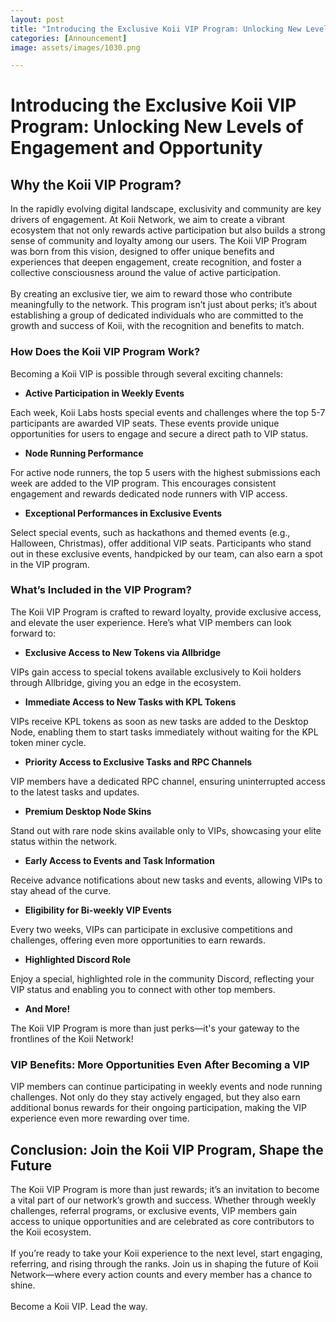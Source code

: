 ```yaml
---
layout: post
title: "Introducing the Exclusive Koii VIP Program: Unlocking New Levels of Engagement and Opportunity"
categories: [Announcement]
image: assets/images/1030.png

---
```


# **Introducing the Exclusive Koii VIP Program: Unlocking New Levels of Engagement and Opportunity**

## **Why the Koii VIP Program?**

In the rapidly evolving digital landscape, exclusivity and community are key drivers of engagement. At Koii Network, we aim to create a vibrant ecosystem that not only rewards active participation but also builds a strong sense of community and loyalty among our users. The Koii VIP Program was born from this vision, designed to offer unique benefits and experiences that deepen engagement, create recognition, and foster a collective consciousness around the value of active participation.\
\
By creating an exclusive tier, we aim to reward those who contribute meaningfully to the network. This program isn’t just about perks; it’s about establishing a group of dedicated individuals who are committed to the growth and success of Koii, with the recognition and benefits to match.


### **How Does the Koii VIP Program Work?**

Becoming a Koii VIP is possible through several exciting channels:

- **Active Participation in Weekly Events**

Each week, Koii Labs hosts special events and challenges where the top 5-7 participants are awarded VIP seats. These events provide unique opportunities for users to engage and secure a direct path to VIP status.

- **Node Running Performance**

For active node runners, the top 5 users with the highest submissions each week are added to the VIP program. This encourages consistent engagement and rewards dedicated node runners with VIP access.

- **Exceptional Performances in Exclusive Events**

Select special events, such as hackathons and themed events (e.g., Halloween, Christmas), offer additional VIP seats. Participants who stand out in these exclusive events, handpicked by our team, can also earn a spot in the VIP program.


### **What’s Included in the VIP Program?**

The Koii VIP Program is crafted to reward loyalty, provide exclusive access, and elevate the user experience. Here’s what VIP members can look forward to:

- **Exclusive Access to New Tokens via Allbridge**

VIPs gain access to special tokens available exclusively to Koii holders through Allbridge, giving you an edge in the ecosystem.

- **Immediate Access to New Tasks with KPL Tokens**

VIPs receive KPL tokens as soon as new tasks are added to the Desktop Node, enabling them to start tasks immediately without waiting for the KPL token miner cycle.

- **Priority Access to Exclusive Tasks and RPC Channels**

VIP members have a dedicated RPC channel, ensuring uninterrupted access to the latest tasks and updates.

- **Premium Desktop Node Skins**

Stand out with rare node skins available only to VIPs, showcasing your elite status within the network.

- **Early Access to Events and Task Information**

Receive advance notifications about new tasks and events, allowing VIPs to stay ahead of the curve.

- **Eligibility for Bi-weekly VIP Events**

Every two weeks, VIPs can participate in exclusive competitions and challenges, offering even more opportunities to earn rewards.

- **Highlighted Discord Role**

Enjoy a special, highlighted role in the community Discord, reflecting your VIP status and enabling you to connect with other top members.

- **And More!**

The Koii VIP Program is more than just perks—it's your gateway to the frontlines of the Koii Network!


### **VIP Benefits: More Opportunities Even After Becoming a VIP**

VIP members can continue participating in weekly events and node running challenges. Not only do they stay actively engaged, but they also earn additional bonus rewards for their ongoing participation, making the VIP experience even more rewarding over time.


## **Conclusion: Join the Koii VIP Program, Shape the Future**

The Koii VIP Program is more than just rewards; it’s an invitation to become a vital part of our network’s growth and success. Whether through weekly challenges, referral programs, or exclusive events, VIP members gain access to unique opportunities and are celebrated as core contributors to the Koii ecosystem.\
\
If you’re ready to take your Koii experience to the next level, start engaging, referring, and rising through the ranks. Join us in shaping the future of Koii Network—where every action counts and every member has a chance to shine.\
\
Become a Koii VIP. Lead the way.
